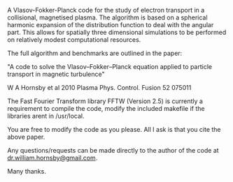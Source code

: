 A Vlasov-Fokker-Planck code for the study of electron transport in a collisional, magnetised plasma.  The algorithm is based on a spherical harmonic expansion of the distribution function to deal with the angular part.  This allows for spatially three dimensional simulations to be performed on relatively modest computational resources.

The full algorithm and benchmarks are outlined in the paper:

"A code to solve the Vlasov–Fokker–Planck equation applied to particle transport in magnetic turbulence"

W A Hornsby et al 2010 Plasma Phys. Control. Fusion 52 075011

The Fast Fourier Transform library FFTW (Version 2.5) is currently a requirement to compile the code, modify the included makefile if the libraries arent in  /usr/local.

You are free to modify the code as you please.  All I ask is that you cite the above paper.


Any questions/requests can be made directly to the author of the code at dr.william.hornsby@gmail.com.

Many thanks.